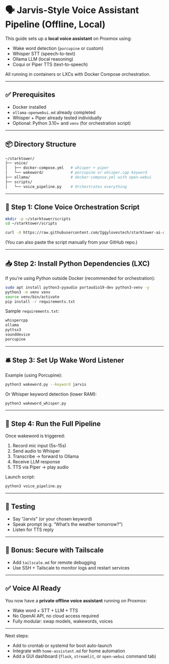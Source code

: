 # 🗣️ Jarvis-Style Voice Assistant Pipeline (Offline, Local)

This guide sets up a **local voice assistant** on Proxmox using:
- Wake word detection (`porcupine` or custom)
- Whisper STT (speech-to-text)
- Ollama LLM (local reasoning)
- Coqui or Piper TTS (text-to-speech)

All running in containers or LXCs with Docker Compose orchestration.

---

## ✅ Prerequisites

- Docker installed
- `ollama-openwebui.md` already completed
- Whisper + Piper already tested individually
- Optional: Python 3.10+ and `venv` (for orchestration script)

---

## 📦 Directory Structure

```bash
~/starktower/
├── voice/
│   ├── docker-compose.yml   # whisper + piper
│   └── wakeword/            # porcupine or whisper.cpp keyword
├── ollama/                  # docker-compose.yml with open-webui
├── scripts/
│   └── voice_pipeline.py    # Orchestrates everything
```

---

## 🧠 Step 1: Clone Voice Orchestration Script

```bash
mkdir -p ~/starktower/scripts
cd ~/starktower/scripts

curl -O https://raw.githubusercontent.com/Iggylovestech/starktower-ai-assistant/main/scripts/voice_pipeline.py
```

(You can also paste the script manually from your GitHub repo.)

---

## 📥 Step 2: Install Python Dependencies (LXC)

If you're using Python outside Docker (recommended for orchestration):

```bash
sudo apt install python3-pyaudio portaudio19-dev python3-venv -y
python3 -m venv venv
source venv/bin/activate
pip install -r requirements.txt
```

Sample `requirements.txt`:

```txt
whispercpp
ollama
pyttsx3
sounddevice
porcupine
```

---

## 🛎 Step 3: Set Up Wake Word Listener

Example (using Porcupine):

```bash
python3 wakeword.py --keyword jarvis
```

Or Whisper keyword detection (lower RAM):

```bash
python3 wakeword_whisper.py
```

---

## 🔁 Step 4: Run the Full Pipeline

Once wakeword is triggered:

1. Record mic input (5s–15s)
2. Send audio to Whisper
3. Transcribe → forward to Ollama
4. Receive LLM response
5. TTS via Piper → play audio

Launch script:

```bash
python3 voice_pipeline.py
```

---

## 🧪 Testing

- Say “Jarvis” (or your chosen keyword)
- Speak prompt (e.g. “What’s the weather tomorrow?”)
- Listen for TTS reply

---

## 🔐 Bonus: Secure with Tailscale

- Add `tailscale.md` for remote debugging
- Use SSH + Tailscale to monitor logs and restart services

---

## ✅ Voice AI Ready

You now have a **private offline voice assistant** running on Proxmox:

- Wake word + STT + LLM + TTS
- No OpenAI API, no cloud access required
- Fully modular: swap models, wakewords, voices

---

Next steps:
- Add to crontab or systemd for boot auto-launch
- Integrate with `home-assistant.md` for home automation
- Add a GUI dashboard (`flask`, `streamlit`, or `open-webui` command tab)
